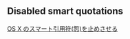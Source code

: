 ## Disabled smart quotations

[OS X のスマート引用符(怨)を止めさせる](https://qiita.com/Balacker/items/67497f3ac181cf980ff1)
